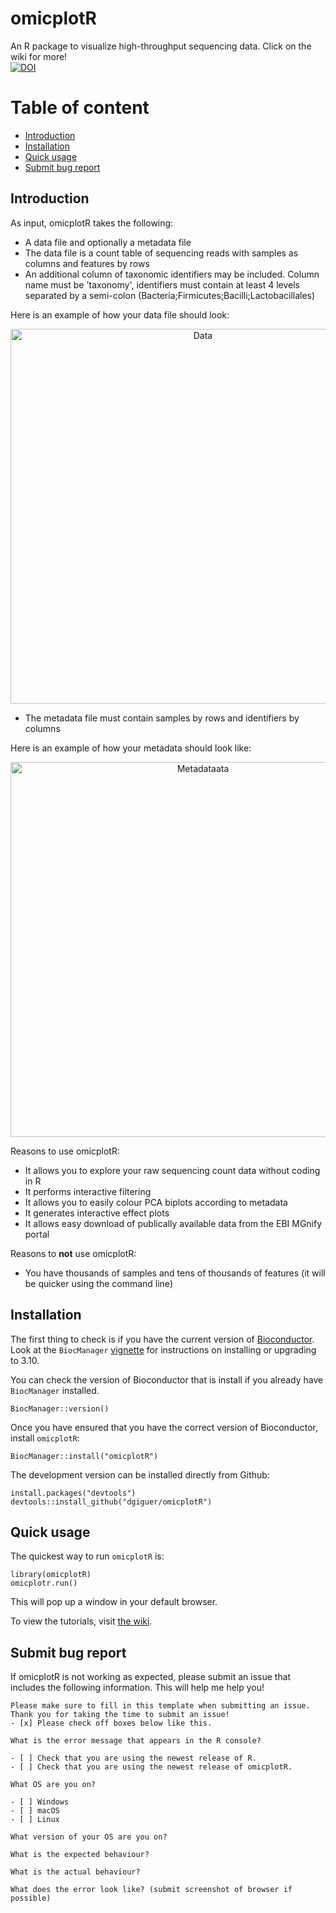 # omicplotR
An R package to visualize high-throughput sequencing data. Click on the wiki for more!  
[![DOI](https://zenodo.org/badge/101769044.svg)](https://zenodo.org/badge/latestdoi/101769044)

# Table of content

* [Introduction](#introduction)
* [Installation](#installation)
* [Quick usage](#quick-usage)
* [Submit bug report](#submit-bug-report)

## Introduction

As input, omicplotR takes the following: 
* A data file and optionally a metadata file
* The data file is a count table of sequencing reads with samples as columns and features by rows
* An additional column of taxonomic identifiers may be included. Column name must be 'taxonomy', identifiers must contain at least 4 levels separated by a semi-colon (Bacteria;Firmicutes;Bacilli;Lactobacillales)

Here is an example of how your data file should look:
<p align="center"><img src="https://raw.githubusercontent.com/wiki/dgiguer/omicplotR/www/example_data.png" alt="Data" width="600"></p>

* The metadata file must contain samples by rows and identifiers by columns

Here is an example of how your metadata should look like:

<p align="center"><img src="https://raw.githubusercontent.com/wiki/dgiguer/omicplotR/www/example_metadata.png" alt="Metadataata" width="600"></p>

Reasons to use omicplotR: 
* It allows you to explore your raw sequencing count data without coding in R
* It performs interactive filtering
* It allows you to easily colour PCA biplots according to metadata
* It generates interactive effect plots
* It allows easy download of publically available data from the EBI MGnify portal

Reasons to **not** use omicplotR: 
* You have thousands of samples and tens of thousands of features (it will be quicker using the command line)

## Installation

The first thing to check is if you have the current version of [Bioconductor](http://bioconductor.org). Look at the `BiocManager` [vignette](https://cran.r-project.org/web/packages/BiocManager/vignettes/BiocManager.html) for instructions on installing or upgrading to 3.10.

You can check the version of Bioconductor that is install if you already have `BiocManager` installed.

```
BiocManager::version()
```

Once you have ensured that you have the correct version of Bioconductor, install `omicplotR`: 

```
BiocManager::install("omicplotR")
```

The development version can be installed directly from Github: 

```
install.packages("devtools")
devtools::install_github("dgiguer/omicplotR")
```

## Quick usage

The quickest way to run `omicplotR` is:

```
library(omicplotR)
omicplotr.run()
```

This will pop up a window in your default browser. 

To view the tutorials, visit [the wiki](https://github.com/dgiguer/omicplotR/wiki).

## Submit bug report

If omicplotR is not working as expected, please submit an issue that includes the following information. This will help me help you!

```
Please make sure to fill in this template when submitting an issue. Thank you for taking the time to submit an issue!
- [x] Please check off boxes below like this.

What is the error message that appears in the R console?

- [ ] Check that you are using the newest release of R.
- [ ] Check that you are using the newest release of omicplotR.

What OS are you on? 

- [ ] Windows
- [ ] macOS
- [ ] Linux

What version of your OS are you on?

What is the expected behaviour? 

What is the actual behaviour? 

What does the error look like? (submit screenshot of browser if possible)
```

